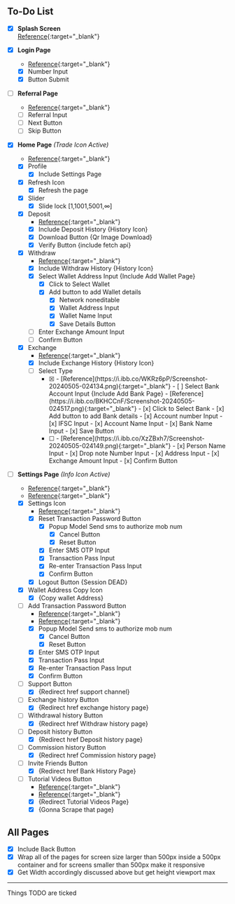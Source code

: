 ## To-Do List

- [x] **Splash Screen**  
  [Reference](https://i.ibb.co/n34BQMv/Screenshot-20240505-023727.png){:target="_blank"}

- [x] **Login Page**  
    - [Reference](https://i.ibb.co/7zLd9CY/Screenshot-20240505-023744.png){:target="_blank"}  
    - [x] Number Input  
    - [x] Button Submit

- [ ] **Referral Page**  
    - [Reference](https://i.ibb.co/dtgtbt7/Screenshot-20240505-023831.png){:target="_blank"}  
    - [ ] Referral Input  
    - [ ] Next Button  
    - [ ] Skip Button

- [x] **Home Page** *(Trade Icon Active)*  
    - [Reference](https://i.ibb.co/Jv4wsnL/Screenshot-20240505-023948.png){:target="_blank"}  
    - [x] Profile  
        - [x] Include Settings Page  
    - [x] Refresh Icon  
        - [x] Refresh the page  
    - [x] Slider  
        - [x] Slide lock [1,1001,5001,∞]  
    - [x] Deposit  
        - [Reference](https://i.ibb.co/DkQvP9C/Screenshot-20240505-031156.png){:target="_blank"}  
        - [x] Include Deposit History {History Icon}  
        - [x] Download Button {Qr Image Download}  
        - [x] Verify Button {include fetch api}  
    - [x] Withdraw  
        - [Reference](https://i.ibb.co/qgxPdJt/Screenshot-20240505-024128.png){:target="_blank"}  
        - [x] Include Withdraw History {History Icon}  
        - [x] Select Wallet Address Input {Include Add Wallet Page}  
            - [x] Click to Select Wallet  
            - [x] Add button to add Wallet details  
                - [x] Network noneditable  
                - [x] Wallet Address Input  
                - [x] Wallet Name Input  
                - [x] Save Details Button  
        - [ ] Enter Exchange Amount Input  
        - [ ] Confirm Button  
    - [x] Exchange  
        - [Reference](https://i.ibb.co/XVTy5tT/Screenshot-20240505-024145.png){:target="_blank"}  
        - [x] Include Exchange History {History Icon}  
        - [ ] Select Type  
            - [x] <Bank>  
                - [Reference](https://i.ibb.co/WKRz6pP/Screenshot-20240505-024134.png){:target="_blank"}  
                - [ ] Select Bank Account Input {Include Add Bank Page}  
                    - [Reference](https://i.ibb.co/BKHCCnF/Screenshot-20240505-024517.png){:target="_blank"}  
                    - [x] Click to Select Bank  
                    - [x] Add button to add Bank details  
                        - [x] Account number Input  
                        - [x] IFSC Input  
                        - [x] Account Name Input  
                        - [x] Bank Name Input  
                        - [x] Save Button  
            - [ ] <Cash>  
                - [Reference](https://i.ibb.co/XzZBxh7/Screenshot-20240505-024149.png){:target="_blank"}  
                - [x] Person Name Input  
                - [x] Drop note Number Input  
                - [x] Address Input  
                - [x] Exchange Amount Input  
                - [x] Confirm Button

- [ ] **Settings Page** *(Info Icon Active)*  
    - [Reference](https://i.ibb.co/gM5p5MZ/Screenshot-20240505-023958.png){:target="_blank"}  
    - [Reference](https://i.ibb.co/xzgH3n3/Screenshot-20240505-024002.png){:target="_blank"}  
    - [x] Settings Icon  
        - [Reference](https://i.ibb.co/zbtNr0H/Screenshot-20240505-024019.png){:target="_blank"}  
        - [x] Reset Transaction Password Button  
            - [x] Popup Model Send sms to authorize mob num  
                - [x] Cancel Button  
                - [x] Reset Button  
            - [x] Enter SMS OTP Input  
            - [x] Transaction Pass Input  
            - [x] Re-enter Transaction Pass Input  
            - [x] Confirm Button  
        - [x] Logout Button {Session DEAD}  
    - [x] Wallet Address Copy Icon  
        - [x] {Copy wallet Address}  
    - [ ] Add Transaction Password Button  
        - [Reference](https://i.ibb.co/p3c7yX3/Screenshot-20240505-024029.png){:target="_blank"}  
        - [Reference](https://i.ibb.co/3TDtRj0/Screenshot-20240505-024023.png){:target="_blank"}  
        - [x] Popup Model Send sms to authorize mob num  
            - [x] Cancel Button  
            - [x] Reset Button  
        - [x] Enter SMS OTP Input  
        - [x] Transaction Pass Input  
        - [x] Re-enter Transaction Pass Input  
        - [x] Confirm Button  
    - [ ] Support Button  
        - [x] {Redirect href support channel}  
    - [ ] Exchange history Button  
        - [x] {Redirect href exchange history page}  
    - [ ] Withdrawal history Button  
        - [x] {Redirect href Withdraw history page}  
    - [ ] Deposit history Button  
        - [x] {Redirect href Deposit history page}  
    - [ ] Commission history Button  
        - [x] {Redirect href Commission history page}  
    - [ ] Invite Friends Button  
        - [x] {Redirect href Bank History Page}  
    - [ ] Tutorial Videos Button  
        - [Reference](https://i.ibb.co/v4PY7Mh/Screenshot-20240505-024102.png){:target="_blank"}  
        - [Reference](https://i.ibb.co/hWLk05s/Screenshot-20240505-024105.png){:target="_blank"}  
        - [x] {Redirect Tutorial Videos Page}  
        - [x] {Gonna Scrape that page}

## All Pages  
- [x] Include Back Button  
- [x] Wrap all of the pages for screen size larger than 500px inside a 500px container and for screens smaller than 500px make it responsive  
- [x] Get Width accordingly discussed above but get height viewport max  

---

Things TODO are ticked

